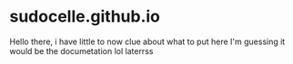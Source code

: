 # sudocelle.github.io
Hello there, i have little to now clue about what to put here
I'm guessing it would be the documetation lol
laterrss
